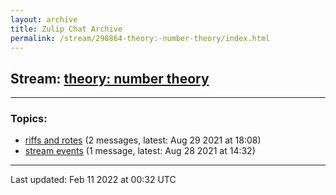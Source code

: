 ```yaml
---
layout: archive
title: Zulip Chat Archive
permalink: /stream/298864-theory:-number-theory/index.html
---
```


## Stream: [theory: number theory](https://mattecapu.github.io/ct-zulip-archive/stream/298864-theory:-number-theory/index.html)
---

### Topics:

* [riffs and rotes](topic/riffs.20and.20rotes.html) (2 messages, latest: Aug 29 2021 at 18:08)
* [stream events](topic/stream.20events.html) (1 message, latest: Aug 28 2021 at 14:32)

<hr><p>Last updated: Feb 11 2022 at 00:32 UTC</p>